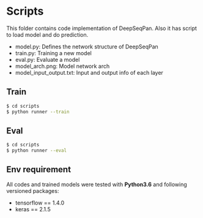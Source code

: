 # Scripts

This folder contains code implementation of DeepSeqPan.
Also it has script to load model and do prediction.

- model.py: Defines the network structure of DeepSeqPan
- train.py: Training a new model
- eval.py: Evaluate a model
- model_arch.png: Model network arch
- model_input_output.txt: Input and output info of each layer

## Train 

```bash
$ cd scripts
$ python runner --train
```

## Eval 

```bash
$ cd scripts
$ python runner --eval
```

## Env requirement

All codes and trained models were tested with **Python3.6** and following versioned packages:

- tensorflow == 1.4.0
- keras == 2.1.5